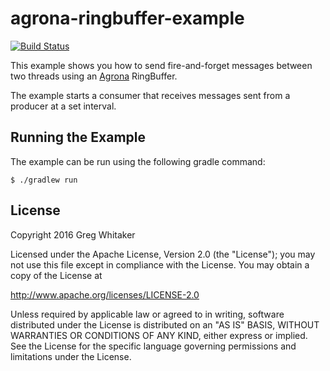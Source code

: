 # agrona-ringbuffer-example
[![Build Status](https://travis-ci.org/gregwhitaker/agrona-ringbuffer-example.svg?branch=master)](https://travis-ci.org/gregwhitaker/agrona-ringbuffer-example)

This example shows you how to send fire-and-forget messages between two threads using an [Agrona](https://github.com/real-logic/Agrona) RingBuffer.

The example starts a consumer that receives messages sent from a producer at a set interval.

## Running the Example
The example can be run using the following gradle command:

```
$ ./gradlew run
```

## License
Copyright 2016 Greg Whitaker

Licensed under the Apache License, Version 2.0 (the "License"); you may not use this file except in compliance with the License. You may obtain a copy of the License at

http://www.apache.org/licenses/LICENSE-2.0

Unless required by applicable law or agreed to in writing, software distributed under the License is distributed on an "AS IS" BASIS, WITHOUT WARRANTIES OR CONDITIONS OF ANY KIND, either express or implied. See the License for the specific language governing permissions and limitations under the License.
